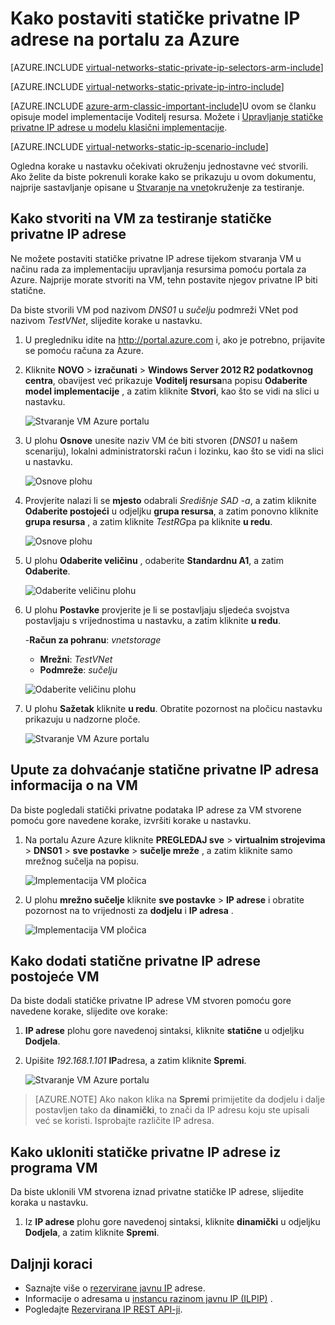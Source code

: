 <properties 
   pageTitle="Kako postaviti statičke IP privatne u načinu ARM pomoću portala za Azure | Microsoft Azure"
   description="Razumijevanje IP-privatne ovi (DIPs) i upravljanje njima u načinu ARM pomoću portala za Azure"
   services="virtual-network"
   documentationCenter="na"
   authors="jimdial"
   manager="carmonm"
   editor="tysonn"
   tags="azure-resource-manager"
/>
<tags 
   ms.service="virtual-network"
   ms.devlang="na"
   ms.topic="article"
   ms.tgt_pltfrm="na"
   ms.workload="infrastructure-services"
   ms.date="02/04/2016"
   ms.author="jdial" />

# <a name="how-to-set-a-static-private-ip-address-in-the-azure-portal"></a>Kako postaviti statičke privatne IP adrese na portalu za Azure

[AZURE.INCLUDE [virtual-networks-static-private-ip-selectors-arm-include](../../includes/virtual-networks-static-private-ip-selectors-arm-include.md)]

[AZURE.INCLUDE [virtual-networks-static-private-ip-intro-include](../../includes/virtual-networks-static-private-ip-intro-include.md)]

[AZURE.INCLUDE [azure-arm-classic-important-include](../../includes/azure-arm-classic-important-include.md)]U ovom se članku opisuje model implementacije Voditelj resursa. Možete i [Upravljanje statičke privatne IP adrese u modelu klasični implementacije](virtual-networks-static-private-ip-classic-pportal.md).

[AZURE.INCLUDE [virtual-networks-static-ip-scenario-include](../../includes/virtual-networks-static-ip-scenario-include.md)]

Ogledna korake u nastavku očekivati okruženju jednostavne već stvorili. Ako želite da biste pokrenuli korake kako se prikazuju u ovom dokumentu, najprije sastavljanje opisane u [Stvaranje na vnet](virtual-networks-create-vnet-arm-pportal.md)okruženje za testiranje.

## <a name="how-to-create-a-vm-for-testing-static-private-ip-addresses"></a>Kako stvoriti na VM za testiranje statičke privatne IP adrese

Ne možete postaviti statičke privatne IP adrese tijekom stvaranja VM u načinu rada za implementaciju upravljanja resursima pomoću portala za Azure. Najprije morate stvoriti na VM, tehn postavite njegov privatne IP biti statične.

Da biste stvorili VM pod nazivom *DNS01* u *sučelju* podmreži VNet pod nazivom *TestVNet*, slijedite korake u nastavku.

1. U pregledniku idite na http://portal.azure.com i, ako je potrebno, prijavite se pomoću računa za Azure.
2. Kliknite **NOVO** > **izračunati** > **Windows Server 2012 R2 podatkovnog centra**, obavijest već prikazuje **Voditelj resursa**na popisu **Odaberite model implementacije** , a zatim kliknite **Stvori**, kao što se vidi na slici u nastavku.

    ![Stvaranje VM Azure portalu](./media/virtual-networks-static-ip-arm-pportal/figure01.png)

3. U plohu **Osnove** unesite naziv VM će biti stvoren (*DNS01* u našem scenariju), lokalni administratorski račun i lozinku, kao što se vidi na slici u nastavku.

    ![Osnove plohu](./media/virtual-networks-static-ip-arm-pportal/figure02.png)

4. Provjerite nalazi li se **mjesto** odabrali *Središnje SAD -a*, a zatim kliknite **Odaberite postojeći** u odjeljku **grupa resursa**, a zatim ponovno kliknite **grupa resursa** , a zatim kliknite *TestRG*pa pa kliknite **u redu**.

    ![Osnove plohu](./media/virtual-networks-static-ip-arm-pportal/figure03.png)

5. U plohu **Odaberite veličinu** , odaberite **Standardnu A1**, a zatim **Odaberite**.

    ![Odaberite veličinu plohu](./media/virtual-networks-static-ip-arm-pportal/figure04.png) 

6. U plohu **Postavke** provjerite je li se postavljaju sljedeća svojstva postavljaju s vrijednostima u nastavku, a zatim kliknite **u redu**.

    -**Račun za pohranu**: *vnetstorage*
    - **Mrežni**: *TestVNet*
    - **Podmreže**: *sučelju*

    ![Odaberite veličinu plohu](./media/virtual-networks-static-ip-arm-pportal/figure05.png)  

7. U plohu **Sažetak** kliknite **u redu**. Obratite pozornost na pločicu nastavku prikazuju u nadzorne ploče.

    ![Stvaranje VM Azure portalu](./media/virtual-networks-static-ip-arm-pportal/figure06.png)

## <a name="how-to-retrieve-static-private-ip-address-information-for-a-vm"></a>Upute za dohvaćanje statične privatne IP adresa informacija o na VM

Da biste pogledali statički privatne podataka IP adrese za VM stvorene pomoću gore navedene korake, izvršiti korake u nastavku.

1. Na portalu Azure Azure kliknite **PREGLEDAJ sve** > **virtualnim strojevima** > **DNS01** > **sve postavke** > **sučelje mreže** , a zatim kliknite samo mrežnog sučelja na popisu.

    ![Implementacija VM pločica](./media/virtual-networks-static-ip-arm-pportal/figure07.png)

2. U plohu **mrežno sučelje** kliknite **sve postavke** > **IP adrese** i obratite pozornost na to vrijednosti za **dodjelu** i **IP adresa** .

    ![Implementacija VM pločica](./media/virtual-networks-static-ip-arm-pportal/figure08.png)

## <a name="how-to-add-a-static-private-ip-address-to-an-existing-vm"></a>Kako dodati statične privatne IP adrese postojeće VM
Da biste dodali statičke privatne IP adrese VM stvoren pomoću gore navedene korake, slijedite ove korake:

1. **IP adrese** plohu gore navedenoj sintaksi, kliknite **statične** u odjeljku **Dodjela**.
2. Upišite *192.168.1.101* **IP**adresa, a zatim kliknite **Spremi**.

    ![Stvaranje VM Azure portalu](./media/virtual-networks-static-ip-arm-pportal/figure09.png)

>[AZURE.NOTE] Ako nakon klika na **Spremi** primijetite da dodjelu i dalje postavljen tako da **dinamički**, to znači da IP adresu koju ste upisali već se koristi. Isprobajte različite IP adresa.

## <a name="how-to-remove-a-static-private-ip-address-from-a-vm"></a>Kako ukloniti statičke privatne IP adrese iz programa VM
Da biste uklonili VM stvorena iznad privatne statičke IP adrese, slijedite koraka u nastavku.
    
1. Iz **IP adrese** plohu gore navedenoj sintaksi, kliknite **dinamički** u odjeljku **Dodjela**, a zatim kliknite **Spremi**.

## <a name="next-steps"></a>Daljnji koraci

- Saznajte više o [rezervirane javnu IP](virtual-networks-reserved-public-ip.md) adrese.
- Informacije o adresama u [instancu razinom javnu IP (ILPIP)](virtual-networks-instance-level-public-ip.md) .
- Pogledajte [Rezervirana IP REST API-ji](https://msdn.microsoft.com/library/azure/dn722420.aspx).